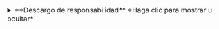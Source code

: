 <details>
  <summary style="font-size:16px"> **Descargo de responsabilidad** *Haga clic para mostrar u ocultar* </summary>
# Aviso legal

Este contenido de laboratorio se presenta tal como fue diseñado por Microsoft y se ha adaptado a la plataforma de Skillable para su uso. Si se identifican problemas de laboratorio que no se refieren directamente a la plataforma de Skillable, comuníquese con su instructor para una escalada adecuada. </details>
